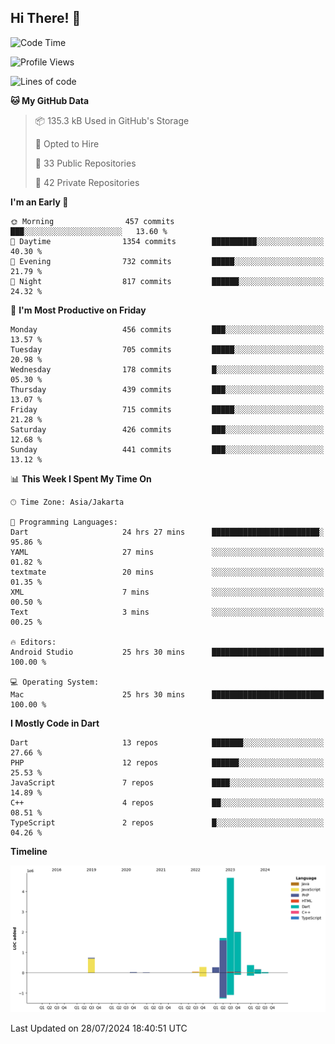 ## Hi There! 👋

<!--START_SECTION:waka-->
![Code Time](http://img.shields.io/badge/Code%20Time-26%20hrs%2030%20mins-blue)

![Profile Views](http://img.shields.io/badge/Profile%20Views-0-blue)

![Lines of code](https://img.shields.io/badge/From%20Hello%20World%20I%27ve%20Written-10.3%20million%20lines%20of%20code-blue)

**🐱 My GitHub Data** 

> 📦 135.3 kB Used in GitHub's Storage 
 > 
> 💼 Opted to Hire
 > 
> 📜 33 Public Repositories 
 > 
> 🔑 42 Private Repositories 
 > 
**I'm an Early 🐤** 

```text
🌞 Morning                457 commits         ███░░░░░░░░░░░░░░░░░░░░░░   13.60 % 
🌆 Daytime                1354 commits        ██████████░░░░░░░░░░░░░░░   40.30 % 
🌃 Evening                732 commits         █████░░░░░░░░░░░░░░░░░░░░   21.79 % 
🌙 Night                  817 commits         ██████░░░░░░░░░░░░░░░░░░░   24.32 % 
```
📅 **I'm Most Productive on Friday** 

```text
Monday                   456 commits         ███░░░░░░░░░░░░░░░░░░░░░░   13.57 % 
Tuesday                  705 commits         █████░░░░░░░░░░░░░░░░░░░░   20.98 % 
Wednesday                178 commits         █░░░░░░░░░░░░░░░░░░░░░░░░   05.30 % 
Thursday                 439 commits         ███░░░░░░░░░░░░░░░░░░░░░░   13.07 % 
Friday                   715 commits         █████░░░░░░░░░░░░░░░░░░░░   21.28 % 
Saturday                 426 commits         ███░░░░░░░░░░░░░░░░░░░░░░   12.68 % 
Sunday                   441 commits         ███░░░░░░░░░░░░░░░░░░░░░░   13.12 % 
```


📊 **This Week I Spent My Time On** 

```text
🕑︎ Time Zone: Asia/Jakarta

💬 Programming Languages: 
Dart                     24 hrs 27 mins      ████████████████████████░   95.86 % 
YAML                     27 mins             ░░░░░░░░░░░░░░░░░░░░░░░░░   01.82 % 
textmate                 20 mins             ░░░░░░░░░░░░░░░░░░░░░░░░░   01.35 % 
XML                      7 mins              ░░░░░░░░░░░░░░░░░░░░░░░░░   00.50 % 
Text                     3 mins              ░░░░░░░░░░░░░░░░░░░░░░░░░   00.25 % 

🔥 Editors: 
Android Studio           25 hrs 30 mins      █████████████████████████   100.00 % 

💻 Operating System: 
Mac                      25 hrs 30 mins      █████████████████████████   100.00 % 
```

**I Mostly Code in Dart** 

```text
Dart                     13 repos            ███████░░░░░░░░░░░░░░░░░░   27.66 % 
PHP                      12 repos            ██████░░░░░░░░░░░░░░░░░░░   25.53 % 
JavaScript               7 repos             ████░░░░░░░░░░░░░░░░░░░░░   14.89 % 
C++                      4 repos             ██░░░░░░░░░░░░░░░░░░░░░░░   08.51 % 
TypeScript               2 repos             █░░░░░░░░░░░░░░░░░░░░░░░░   04.26 % 
```



**Timeline**

![Lines of Code chart](https://raw.githubusercontent.com/deogw/deogw/main/assets/bar_graph.png)


 Last Updated on 28/07/2024 18:40:51 UTC
<!--END_SECTION:waka-->
